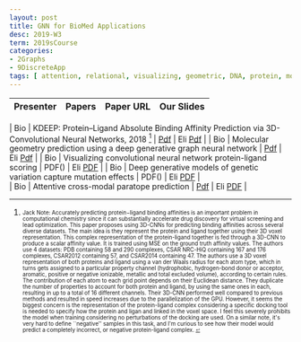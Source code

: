 ```yaml
---
layout: post
title: GNN for BioMed Applications   
desc: 2019-W3
term: 2019sCourse
categories:
- 2Graphs
- 9DiscreteApp
tags: [ attention, relational, visualizing, geometric, DNA, protein, molecule]
---
```



| Presenter | Papers | Paper URL| Our Slides |
| -----: | -------------------------------------: | :----- | :----- |
<!--header-->
|  Bio |  KDEEP: Protein–Ligand Absolute Binding Affinity Prediction via 3D-Convolutional Neural Networks, 2018 [^2] |  [Pdf](https://pubs.acs.org/doi/abs/10.1021/acs.jcim.7b00650) | Eli [Pdf]({{site.baseurl}}/talks2019/19sCourse/20190315-Eli-Kdeep.pdf)  | 
|  Bio |  Molecular geometry prediction using a deep generative graph neural network  | [Pdf](https://arxiv.org/abs/1904.00314) | Eli [Pdf]({{site.baseurl}}/talks2019/19sCourse/20190419-Eli-MolecularGeometryVAE.pdf)  |
| Bio | Visualizing convolutional neural network protein-ligand scoring |  PDF() | Eli [PDF]({{site.baseurl}}/talks2019/Extra19s/EliVisualizeCNNProtein.pdf) | 
| Bio | Deep generative models of genetic variation capture mutation effects | PDF() | Eli [PDF]({{site.baseurl}}/talks2019/Extra19s/EliGenerativeVariants.pdf)  |  
| Bio |  Attentive cross-modal paratope prediction |  [Pdf](https://openreview.net/forum?id=ByUU2t1PG) |  Eli [PDF]({{site.baseurl}}/talks2019/Extra19s/ELiAttentiveAB.pdf)  |  


<!--excerpt.start-->
[^2]: <sub><sup> Jack Note:  Accurately predicting protein−ligand binding affinities is an important problem in computational chemistry since it can substantially accelerate drug discovery for virtual screening and lead optimization. This paper proposes using 3D-CNNs for predicting binding affinities across several diverse datasets. The main idea is they represent the protein and ligand together using their 3D voxel representation. This complex representation of the protein-ligand together is fed through a 3D-CNN to produce a scalar affinity value. It is trained using MSE on the ground truth affinity values. The authors use 4 datasets: PDB containing 58 and 290 complexes, CSAR NRC-HiQ containing 167 and 176 complexes, CSAR2012 containing 57, and CSAR2014 containing 47.   The authors use a 3D voxel representation of both proteins and ligand using a van der Waals radius for each atom type, which in turns gets assigned to a particular property channel (hydrophobic, hydrogen-bond donor or acceptor, aromatic, positive or negative ionizable, metallic and total excluded volume), according to certain rules. The contribution of each atom to each grid point depends on their Euclidean distance. They duplicate the number of properties to account for both protein and ligand, by using the same ones in each, resulting in up to a total of 16 different channels. Their 3D-CNN performed well compared to previous methods and resulted in speed increases due to the parallelization of the GPU.  However, it seems the biggest concern is the representation of the protein-ligand complex considering a specific docking tool is needed to specify how the protein and ligan and linked in the voxel space. I feel this severely prohibits the model when training considering no perturbations of the docking are used. On a similar note, it's very hard to define ``negative'' samples in this task, and I'm curious to see how their model would predict a completely incorrect, or negative protein-ligand complex. <sup><sub>
